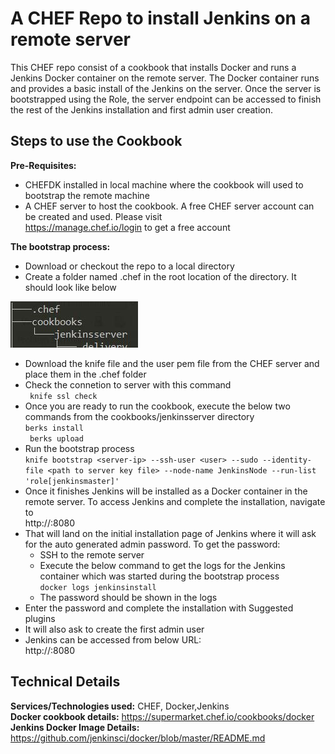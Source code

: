 # A CHEF Repo to install Jenkins on a remote server  

This CHEF repo consist of a cookbook that installs Docker and runs a Jenkins Docker container on the remote server.  The Docker container runs and provides a basic install of the Jenkins on the server. Once the server is bootstrapped using the Role, the server endpoint can be accessed to finish the rest of the Jenkins installation and first admin user creation.


## Steps to use the Cookbook  

<strong>Pre-Requisites: </strong>  
* CHEFDK installed in local machine where the cookbook will used to bootstrap the remote machine  
* A CHEF server to host the cookbook. A free CHEF server account can be created and used. Please visit  
https://manage.chef.io/login to get a free account  

<strong>The bootstrap process: </strong>  
* Download or checkout the repo to a local directory  
* Create a folder named .chef in the root location of the directory. It should look like below  

![tree](/images/tree.JPG) 

* Download the knife file and the user pem file from the CHEF server and place them in the .chef folder  
* Check the connetion to server with this command  
` knife ssl check`
* Once you are ready to run the cookbook, execute the below two commands from the cookbooks/jenkinsserver directory  
`berks install`  
` berks upload`  
* Run the bootstrap process  
`knife bootstrap <server-ip> --ssh-user <user> --sudo --identity-file <path to server key file> --node-name JenkinsNode --run-list 'role[jenkinsmaster]' `  
* Once it finishes Jenkins will be installed as a Docker container in the remote server. To access Jenkins and complete the installation, navigate to  
http://<server-address>:8080  
* That will land on the initial installation page of Jenkins where it will ask for the auto generated admin password. To get the password:  
    * SSH to the remote server  
    * Execute the below command to get the logs for the Jenkins container which was started during the bootstrap process  
    `docker logs jenkinsinstall`  
    * The password should be shown in the logs  
* Enter the password and complete the installation with Suggested plugins
* It will also ask to create the first admin user  
* Jenkins can be accessed from below URL:  
http://<server-address>:8080  

## Technical Details 
<strong>Services/Technologies used:</strong> CHEF, Docker,Jenkins  
<strong>Docker cookbook details:</strong> https://supermarket.chef.io/cookbooks/docker  
<strong>Jenkins Docker Image Details:</strong>  https://github.com/jenkinsci/docker/blob/master/README.md
